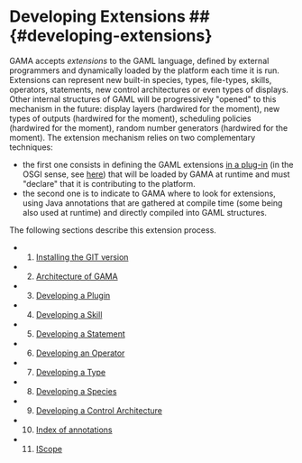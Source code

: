 # Developing Extensions ## {#developing-extensions}



GAMA accepts _extensions_ to the GAML language, defined by external programmers and dynamically loaded by the platform each time it is run. Extensions can represent new built-in species, types, file-types, skills, operators, statements, new control architectures or even types of displays. Other internal structures of GAML will be progressively "opened" to this mechanism in the future: display layers (hardwired for the moment), new types of outputs (hardwired for the moment), scheduling policies (hardwired for the moment), random number generators (hardwired for the moment).
The extension mechanism relies on two complementary techniques:
  * the first one consists in defining the GAML extensions [in a plug-in](wikionly#DevelopingPlugins) (in the OSGI sense, see [here](http://www.eclipse.org/equinox/)) that will be loaded by GAMA at runtime and must "declare" that it is contributing to the platform.
  * the second one is to indicate to GAMA where to look for extensions, using Java annotations that are gathered at compile time (some being also used at runtime) and directly compiled into GAML structures.

The following sections describe this extension process.

  * 1. [Installing the GIT version](wikionly#InstallingGitVersion)
  * 2. [Architecture of GAMA](wikionly#GamaArchitecture)
  * 3. [Developing a Plugin](wikionly#DevelopingPlugins)
  * 4. [Developing a Skill](wikionly#DevelopingSkills)
  * 5. [Developing a Statement](wikionly#DevelopingStatements)
  * 6. [Developing an Operator](wikionly#DevelopingOperators)
  * 7. [Developing a Type](wikionly#DevelopingTypes)
  * 8. [Developing a Species](wikionly#DevelopingSpecies)
  * 9. [Developing a Control Architecture](wikionly#DevelopingControlArchitectures)
  * 10. [Index of annotations](wikionly#DevelopingIndexAnnotations)
  * 11. [IScope](wikionly#DevelopingIScope)